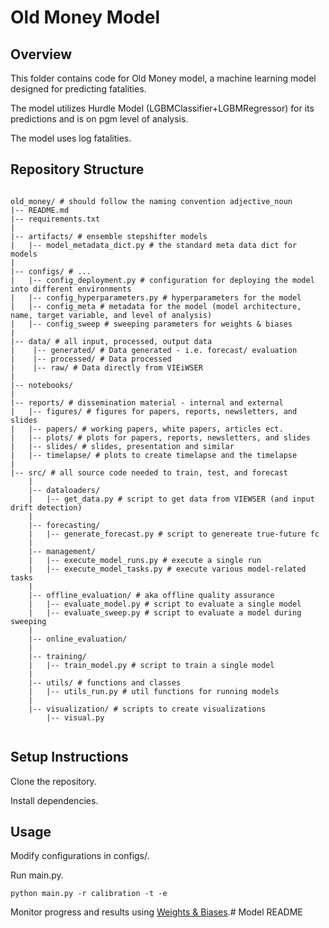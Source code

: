 # Old Money Model
## Overview
This folder contains code for Old Money model, a machine learning model designed for predicting fatalities. 

The model utilizes Hurdle Model (LGBMClassifier+LGBMRegressor) for its predictions and is on pgm level of analysis.

The model uses log fatalities.

## Repository Structure
```

old_money/ # should follow the naming convention adjective_noun
|-- README.md
|-- requirements.txt
|
|-- artifacts/ # ensemble stepshifter models  
|   |-- model_metadata_dict.py # the standard meta data dict for models
|
|-- configs/ # ...
|   |-- config_deployment.py # configuration for deploying the model into different environments
|   |-- config_hyperparameters.py # hyperparameters for the model
|   |-- config_meta # metadata for the model (model architecture, name, target variable, and level of analysis)
|   |-- config_sweep # sweeping parameters for weights & biases
|
|-- data/ # all input, processed, output data
|    |-- generated/ # Data generated - i.e. forecast/ evaluation
|    |-- processed/ # Data processed
|    |-- raw/ # Data directly from VIEiWSER
|
|-- notebooks/
|
|-- reports/ # dissemination material - internal and external 
|   |-- figures/ # figures for papers, reports, newsletters, and slides 
|   |-- papers/ # working papers, white papers, articles ect.
|   |-- plots/ # plots for papers, reports, newsletters, and slides
|   |-- slides/ # slides, presentation and similar
|   |-- timelapse/ # plots to create timelapse and the timelapse
|
|-- src/ # all source code needed to train, test, and forecast
    |
    |-- dataloaders/ 
    |   |-- get_data.py # script to get data from VIEWSER (and input drift detection)
    |
    |-- forecasting/
    |   |-- generate_forecast.py # script to genereate true-future fc
    |
    |-- management/  
    |   |-- execute_model_runs.py # execute a single run
    |   |-- execute_model_tasks.py # execute various model-related tasks
    |
    |-- offline_evaluation/ # aka offline quality assurance
    |   |-- evaluate_model.py # script to evaluate a single model
    |   |-- evaluate_sweep.py # script to evaluate a model during sweeping
    |
    |-- online_evaluation/
    |
    |-- training/
    |   |-- train_model.py # script to train a single model
    |
    |-- utils/ # functions and classes 
    |   |-- utils_run.py # util functions for running models
    | 
    |-- visualization/ # scripts to create visualizations
        |-- visual.py 


```

## Setup Instructions
Clone the repository.

Install dependencies.

## Usage
Modify configurations in configs/.

Run main.py.

```
python main.py -r calibration -t -e
```

Monitor progress and results using [Weights & Biases](https://wandb.ai/views_pipeline/lavender_haze).# Model README
